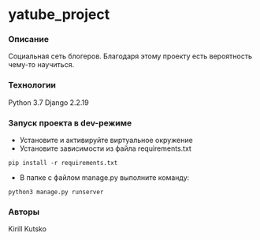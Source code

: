 # yatube_project
### Описание
Социальная сеть блогеров.
Благодаря этому проекту есть вероятность чему-то научиться.
### Технологии
Python 3.7
Django 2.2.19
### Запуск проекта в dev-режиме
- Установите и активируйте виртуальное окружение
- Установите зависимости из файла requirements.txt
```
pip install -r requirements.txt
``` 
- В папке с файлом manage.py выполните команду:
```
python3 manage.py runserver
```
### Авторы
Kirill Kutsko